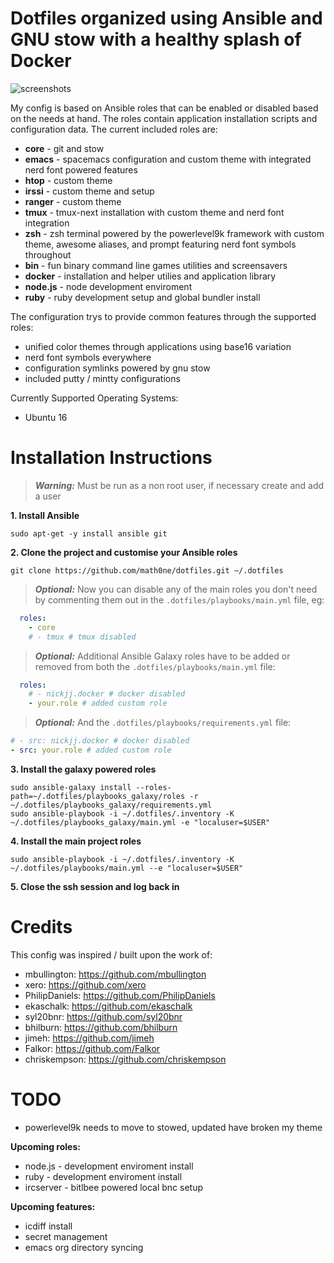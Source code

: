 # Dotfiles organized using Ansible and GNU stow with a healthy splash of Docker

![screenshots](https://raw.githubusercontent.com/openist/dotfiles/master/putty/dotfiles-wide.png)

My config is based on Ansible roles that can be enabled or disabled based on the needs at hand.  The roles contain application installation scripts and configuration data. The current included roles are:
* **core** - git and stow
* **emacs** - spacemacs configuration and custom theme with integrated nerd font powered features
* **htop** - custom theme
* **irssi** - custom theme and setup
* **ranger** - custom theme
* **tmux** - tmux-next installation with custom theme and nerd font integration
* **zsh** - zsh terminal powered by the powerlevel9k framework with custom theme, awesome aliases, and prompt featuring nerd font symbols throughout
* **bin** - fun binary command line games utilities and screensavers
* **docker** - installation and helper utilies and application library
* **node.js** - node development enviroment
* **ruby** - ruby development setup and global bundler install

The configuration trys to provide common features through the supported roles:
* unified color themes through applications using base16 variation
* nerd font symbols everywhere
* configuration symlinks powered by gnu stow
* included putty / mintty configurations

Currently Supported Operating Systems:
* Ubuntu 16

# Installation Instructions

> _**Warning:**_ Must be run as a non root user, if necessary create and add a user

**1. Install Ansible**
```
sudo apt-get -y install ansible git
```
**2. Clone the project and customise your Ansible roles**
```
git clone https://github.com/math0ne/dotfiles.git ~/.dotfiles
```

> _**Optional:**_ Now you can disable any of the main roles you don't need by commenting them out in the `.dotfiles/playbooks/main.yml` file, eg:

```yaml
  roles:
    - core
    # - tmux # tmux disabled
```

> _**Optional:**_ Additional Ansible Galaxy roles have to be added or removed from both the `.dotfiles/playbooks/main.yml` file:

```yaml
  roles:
    # - nickjj.docker # docker disabled
    - your.role # added custom role
```

> _**Optional:**_ And the `.dotfiles/playbooks/requirements.yml` file:

```yaml
# - src: nickjj.docker # docker disabled
- src: your.role # added custom role
```

**3. Install the galaxy powered roles**
```
sudo ansible-galaxy install --roles-path=~/.dotfiles/playbooks_galaxy/roles -r ~/.dotfiles/playbooks_galaxy/requirements.yml
sudo ansible-playbook -i ~/.dotfiles/.inventory -K ~/.dotfiles/playbooks_galaxy/main.yml -e "localuser=$USER"
```
**4. Install the main project roles**
```
sudo ansible-playbook -i ~/.dotfiles/.inventory -K ~/.dotfiles/playbooks/main.yml --e "localuser=$USER"
```
**5. Close the ssh session and log back in**

# Credits

This config was inspired / built upon the work of:
* mbullington: https://github.com/mbullington
* xero: https://github.com/xero
* PhilipDaniels: https://github.com/PhilipDaniels
* ekaschalk: https://github.com/ekaschalk
* syl20bnr: https://github.com/syl20bnr
* bhilburn: https://github.com/bhilburn
* jimeh: https://github.com/jimeh
* Falkor: https://github.com/Falkor
* chriskempson: https://github.com/chriskempson

# TODO

* powerlevel9k needs to move to stowed, updated have broken my theme

**Upcoming roles:**
* node.js - development enviroment install
* ruby - development enviroment install
* ircserver - bitlbee powered local bnc setup

**Upcoming features:**
* icdiff install
* secret management
* emacs org directory syncing
